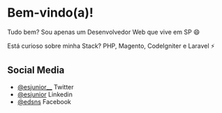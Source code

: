 # Bem-vindo(a)!

Tudo bem? Sou apenas um Desenvolvedor Web que vive em SP 😄

Está curioso sobre minha Stack? PHP, Magento, CodeIgniter e Laravel ⚡

## Social Media

* [@esjunior__](https://twitter.com/esjunior__) Twitter
* [@esjunior](https://www.linkedin.com/in/esjunior/) Linkedin
* [@edsns](https://www.facebook.com/edsns) Facebook
